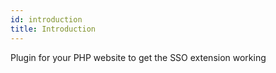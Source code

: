 ```yaml
---
id: introduction
title: Introduction
---
```


Plugin for your PHP website to get the SSO extension working
